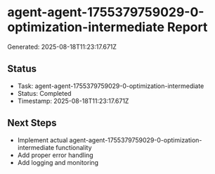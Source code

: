 # agent-agent-1755379759029-0-optimization-intermediate Report

Generated: 2025-08-18T11:23:17.671Z

## Status
- Task: agent-agent-1755379759029-0-optimization-intermediate
- Status: Completed
- Timestamp: 2025-08-18T11:23:17.671Z

## Next Steps
- Implement actual agent-agent-1755379759029-0-optimization-intermediate functionality
- Add proper error handling
- Add logging and monitoring
